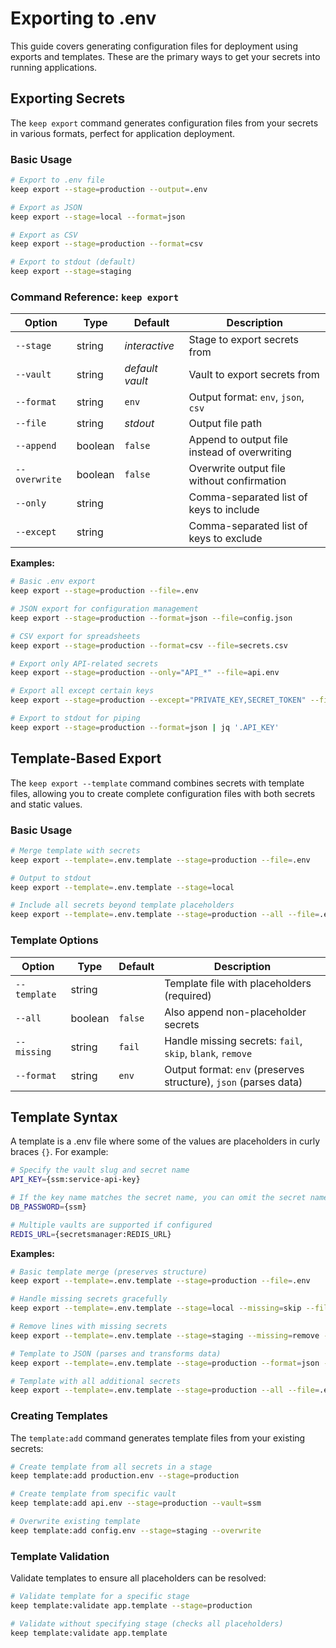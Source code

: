 # Exporting to .env

This guide covers generating configuration files for deployment using exports and templates. These are the primary ways to get your secrets into running applications.

## Exporting Secrets

The `keep export` command generates configuration files from your secrets in various formats, perfect for application deployment.

### Basic Usage

```bash
# Export to .env file
keep export --stage=production --output=.env

# Export as JSON
keep export --stage=local --format=json

# Export as CSV
keep export --stage=production --format=csv

# Export to stdout (default)
keep export --stage=staging
```

### Command Reference: `keep export`

| Option        | Type    | Default | Description |
|---------------|---------|---------|-------------|
| `--stage`     | string  | *interactive* | Stage to export secrets from |
| `--vault`     | string  | *default vault* | Vault to export secrets from |
| `--format`    | string  | `env` | Output format: `env`, `json`, `csv` |
| `--file`      | string  | *stdout* | Output file path |
| `--append`    | boolean | `false` | Append to output file instead of overwriting |
| `--overwrite` | boolean | `false` | Overwrite output file without confirmation |
| `--only`      | string  | | Comma-separated list of keys to include |
| `--except`    | string  | | Comma-separated list of keys to exclude |

**Examples:**
```bash
# Basic .env export
keep export --stage=production --file=.env

# JSON export for configuration management
keep export --stage=production --format=json --file=config.json

# CSV export for spreadsheets
keep export --stage=production --format=csv --file=secrets.csv

# Export only API-related secrets
keep export --stage=production --only="API_*" --file=api.env

# Export all except certain keys
keep export --stage=production --except="PRIVATE_KEY,SECRET_TOKEN" --file=.env

# Export to stdout for piping
keep export --stage=production --format=json | jq '.API_KEY'
```

## Template-Based Export

The `keep export --template` command combines secrets with template files, allowing you to create complete configuration files with both secrets and static values.

### Basic Usage

```bash
# Merge template with secrets
keep export --template=.env.template --stage=production --file=.env

# Output to stdout
keep export --template=.env.template --stage=local

# Include all secrets beyond template placeholders
keep export --template=.env.template --stage=production --all --file=.env
```

### Template Options

| Option | Type | Default | Description |
|--------|------|---------|-------------|
| `--template` | string | | Template file with placeholders (required) |
| `--all` | boolean | `false` | Also append non-placeholder secrets |
| `--missing` | string | `fail` | Handle missing secrets: `fail`, `skip`, `blank`, `remove` |
| `--format` | string | `env` | Output format: `env` (preserves structure), `json` (parses data) |

## Template Syntax

A template is a .env file where some of the values are placeholders in curly braces `{}`. For example:

```bash
# Specify the vault slug and secret name
API_KEY={ssm:service-api-key}

# If the key name matches the secret name, you can omit the secret name
DB_PASSWORD={ssm}

# Multiple vaults are supported if configured
REDIS_URL={secretsmanager:REDIS_URL}
```

**Examples:**
```bash
# Basic template merge (preserves structure)
keep export --template=.env.template --stage=production --file=.env

# Handle missing secrets gracefully
keep export --template=.env.template --stage=local --missing=skip --file=.env

# Remove lines with missing secrets
keep export --template=.env.template --stage=staging --missing=remove --file=.env

# Template to JSON (parses and transforms data)
keep export --template=.env.template --stage=production --format=json --file=config.json

# Template with all additional secrets
keep export --template=.env.template --stage=production --all --file=.env
```

### Creating Templates

The `template:add` command generates template files from your existing secrets:

```bash
# Create template from all secrets in a stage
keep template:add production.env --stage=production

# Create template from specific vault
keep template:add api.env --stage=production --vault=ssm

# Overwrite existing template
keep template:add config.env --stage=staging --overwrite
```

### Template Validation

Validate templates to ensure all placeholders can be resolved:

```bash
# Validate template for a specific stage
keep template:validate app.template --stage=production

# Validate without specifying stage (checks all placeholders)
keep template:validate app.template
```

<!-- Future enhancement: Cache Export
## Cache Export

The export command can also create encrypted cache files for Laravel integration using the `--cache` flag:

```bash
# Export secrets to encrypted cache file
keep export --stage=production --cache

# Export from specific vaults to cache
keep export --stage=production --vault=ssm,secretsmanager --cache

# Cache with filters
keep export --stage=production --only="API_*,DB_*" --cache
```

The `--cache` flag creates an encrypted `.keep.php` file in `.keep/cache/` and updates your `.env` file with the required `KEEP_CACHE_KEY_PART` for decryption.
-->